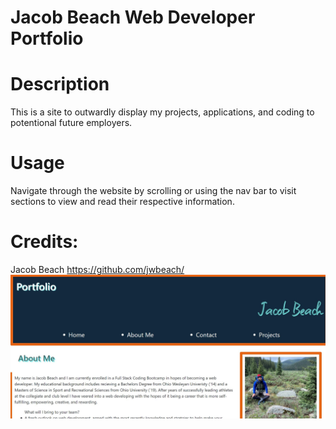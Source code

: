 # Jacob Beach Web Developer Portfolio
# Description
This is a site to outwardly display my projects, applications, and coding to potentional future employers. 
# Usage
Navigate through the website by scrolling or using the nav bar to visit sections to view and read their respective information. 
# Credits:
Jacob Beach https://github.com/jwbeach/
![Screenshot](assets/images/appScreenshot.JPG)
